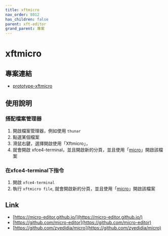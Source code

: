 ```yaml
---
title: xftmicro
nav_order: 8012
has_children: false
parent: xft-editor
grand_parent: 專案
---
```


# xftmicro


## 專案連結 

* [prototype-xftmicro](https://github.com/samwhelp/tool-xfteditor/tree/gh-pages/_demo/project/xft-editor/prototype/xftmicro)


## 使用說明

### 搭配檔案管理器

1. 開啟檔案管理器，例如使用 `thunar` 
2. 點選某個檔案
3. 滑鼠右鍵，選擇開啟使用「Xftmicro」，
4. 就會開啟 xfce4-terminal，並且開啟新的分頁，並且使用「[micro](https://micro-editor.github.io/)」開啟該檔案

### 在xfce4-terminal下指令

1. 開啟 `xfce4-terminal`
2. 執行 `xftmicro file`, 就會開啟新的分頁，並且使用「[micro](https://micro-editor.github.io/)」開啟該檔案


## Link

* [https://micro-editor.github.io/](https://micro-editor.github.io/)
* [https://github.com/micro-editor](https://github.com/micro-editor)
* [https://github.com/zyedidia/micro](https://github.com/zyedidia/micro)
